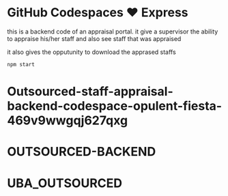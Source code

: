 # GitHub Codespaces ♥️ Express

this is a backend code of an appraisal portal. 
it give a supervisor the ability to appraise his/her staff and also see staff that was appraised

it also gives the opputunity to download the apprased staffs

```
npm start
```
# Outsourced-staff-appraisal-backend-codespace-opulent-fiesta-469v9wwgqj627qxg
# OUTSOURCED-BACKEND
# UBA_OUTSOURCED

